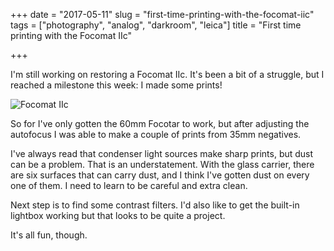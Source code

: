 +++
date = "2017-05-11"
slug = "first-time-printing-with-the-focomat-iic"
tags = ["photography", "analog", "darkroom", "leica"]
title = "First time printing with the Focomat IIc"

+++

I'm still working on restoring a Focomat IIc. It's been a bit of a struggle, but I reached a milestone this week: I made some prints!

![Focomat IIc](/img/2017/focomatIIc-768x1024.jpg)

So for I've only gotten the 60mm Focotar to work, but after adjusting the autofocus I was able to make a couple of prints from 35mm negatives.

I've always read that condenser light sources make sharp prints, but dust can be a problem. That is an understatement. With the glass carrier, there are six surfaces that can carry dust, and I think I've gotten dust on every one of them. I need to learn to be careful and extra clean.

Next step is to find some contrast filters. I'd also like to get the built-in lightbox working but that looks to be quite a project.

It's all fun, though.
